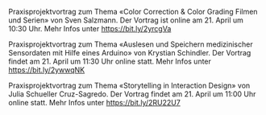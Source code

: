 
Praxisprojektvortrag zum Thema «Color Correction & Color Grading Filmen und Serien» von Sven Salzmann. Der Vortrag ist online am 21. April um 10:30 Uhr. Mehr Infos unter https://bit.ly/2yrcgVa

Praxisprojektvortrag zum Thema «Auslesen und Speichern medizinischer Sensordaten mit Hilfe eines Arduino» von Krystian Schindler. Der Vortrag findet am 21. April um 11:30 Uhr online statt. Mehr Infos unter https://bit.ly/2ywwqNK

Praxisprojektvortrag zum Thema «Storytelling in Interaction Design» von Julia Schueller Cruz-Sagredo. Der Vortrag findet am 21. April um 11:00 Uhr online statt. Mehr Infos unter https://bit.ly/2RU22U7